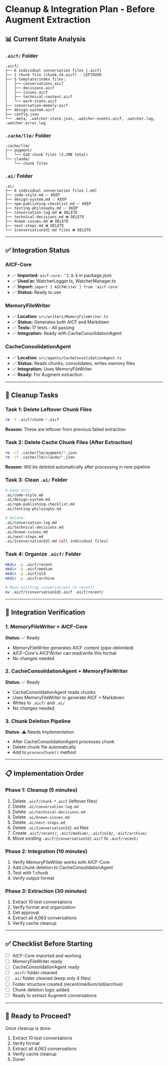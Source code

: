 # Cleanup & Integration Plan - Before Augment Extraction

## 📊 Current State Analysis

### `.aicf/` Folder
```
.aicf/
├── 6 individual conversation files (.aicf)
├── 1 chunk file (chunk-24.aicf) - LEFTOVER
├── 5 template/index files:
│   ├── conversations.aicf
│   ├── decisions.aicf
│   ├── issues.aicf
│   ├── technical-context.aicf
│   └── work-state.aicf
├── conversation-memory.aicf
├── design-system.aicf
├── config.json
└── .meta, .watcher-state.json, .watcher-events.aicf, .watcher.log, .watcher.error.log
```

### `.cache/llm/` Folder
```
.cache/llm/
├── augment/
│   └── 628 chunk files (3.2MB total)
└── claude/
    └── chunk files
```

### `.ai/` Folder
```
.ai/
├── 6 individual conversation files (.md)
├── code-style.md ✅ KEEP
├── design-system.md ✅ KEEP
├── npm-publishing-checklist.md ✅ KEEP
├── testing-philosophy.md ✅ KEEP
├── conversation-log.md ❌ DELETE
├── technical-decisions.md ❌ DELETE
├── known-issues.md ❌ DELETE
├── next-steps.md ❌ DELETE
└── {conversationId}.md files ❌ DELETE
```

---

## ✅ Integration Status

### AICF-Core
- ✅ **Imported:** `aicf-core: ^2.0.0` in package.json
- ✅ **Used in:** WatcherLogger.ts, WatcherManager.ts
- ✅ **Import:** `import { AICFWriter } from 'aicf-core'`
- ✅ **Status:** Ready to use

### MemoryFileWriter
- ✅ **Location:** `src/writers/MemoryFileWriter.ts`
- ✅ **Status:** Generates both AICF and Markdown
- ✅ **Tests:** 17 tests - All passing
- ✅ **Integration:** Ready with CacheConsolidationAgent

### CacheConsolidationAgent
- ✅ **Location:** `src/agents/CacheConsolidationAgent.ts`
- ✅ **Status:** Reads chunks, consolidates, writes memory files
- ✅ **Integration:** Uses MemoryFileWriter
- ✅ **Ready:** For Augment extraction

---

## 🧹 Cleanup Tasks

### Task 1: Delete Leftover Chunk Files
```bash
rm -f .aicf/chunk-*.aicf
```
**Reason:** These are leftover from previous failed extraction

### Task 2: Delete Cache Chunk Files (After Extraction)
```bash
rm -rf .cache/llm/augment/*.json
rm -rf .cache/llm/claude/*.json
```
**Reason:** Will be deleted automatically after processing in new pipeline

### Task 3: Clean `.ai/` Folder
```bash
# Keep only:
.ai/code-style.md
.ai/design-system.md
.ai/npm-publishing-checklist.md
.ai/testing-philosophy.md

# Delete:
.ai/conversation-log.md
.ai/technical-decisions.md
.ai/known-issues.md
.ai/next-steps.md
.ai/{conversationId}.md (all individual files)
```

### Task 4: Organize `.aicf/` Folder
```bash
mkdir -p .aicf/recent
mkdir -p .aicf/medium
mkdir -p .aicf/old
mkdir -p .aicf/archive

# Move existing conversations to recent/
mv .aicf/{conversationId}.aicf .aicf/recent/
```

---

## 🔧 Integration Verification

### 1. MemoryFileWriter + AICF-Core
**Status:** ✅ Ready
- MemoryFileWriter generates AICF content (pipe-delimited)
- AICF-Core's AICFWriter can read/write this format
- No changes needed

### 2. CacheConsolidationAgent + MemoryFileWriter
**Status:** ✅ Ready
- CacheConsolidationAgent reads chunks
- Uses MemoryFileWriter to generate AICF + Markdown
- Writes to `.aicf/` and `.ai/`
- No changes needed

### 3. Chunk Deletion Pipeline
**Status:** ⚠️ Needs Implementation
- After CacheConsolidationAgent processes chunk
- Delete chunk file automatically
- Add to `processChunk()` method

---

## 📋 Implementation Order

### Phase 1: Cleanup (5 minutes)
1. Delete `.aicf/chunk-*.aicf` (leftover files)
2. Delete `.ai/conversation-log.md`
3. Delete `.ai/technical-decisions.md`
4. Delete `.ai/known-issues.md`
5. Delete `.ai/next-steps.md`
6. Delete `.ai/{conversationId}.md` files
7. Create `.aicf/recent/`, `.aicf/medium/`, `.aicf/old/`, `.aicf/archive/`
8. Move existing `.aicf/{conversationId}.aicf` to `.aicf/recent/`

### Phase 2: Integration (10 minutes)
1. Verify MemoryFileWriter works with AICF-Core
2. Add chunk deletion to CacheConsolidationAgent
3. Test with 1 chunk
4. Verify output format

### Phase 3: Extraction (30 minutes)
1. Extract 10 test conversations
2. Verify format and organization
3. Get approval
4. Extract all 4,063 conversations
5. Verify cache cleanup

---

## ✅ Checklist Before Starting

- [ ] AICF-Core imported and working
- [ ] MemoryFileWriter ready
- [ ] CacheConsolidationAgent ready
- [ ] `.aicf/` folder cleaned
- [ ] `.ai/` folder cleaned (keep only 4 files)
- [ ] Folder structure created (recent/medium/old/archive)
- [ ] Chunk deletion logic added
- [ ] Ready to extract Augment conversations

---

## 🚀 Ready to Proceed?

Once cleanup is done:
1. Extract 10 test conversations
2. Verify format
3. Extract all 4,063 conversations
4. Verify cache cleanup
5. Done!

